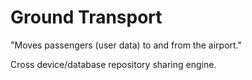 # Ground Transport
"Moves passengers (user data) to and from the airport."

Cross device/database repository sharing engine.
